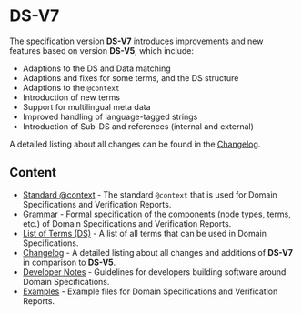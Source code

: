 # DS-V7

The specification version **DS-V7** introduces improvements and new features based on version **DS-V5**, which include:

* Adaptions to the DS and Data matching
* Adaptions and fixes for some terms, and the DS structure
* Adaptions to the `@context`
* Introduction of new terms
* Support for multilingual meta data
* Improved handling of language-tagged strings
* Introduction of Sub-DS and references (internal and external)

A detailed listing about all changes can be found in the [Changelog](Changelog.md).

## Content

* [Standard @context](./Grammar/DomainSpecification/Context.md) - The standard `@context` that is used for Domain Specifications and Verification Reports.
* [Grammar](./Grammar/README.md) - Formal specification of the components (node types, terms, etc.) of Domain Specifications and Verification Reports.
* [List of Terms (DS)](./Grammar/DomainSpecification/TermsDS.md) - A list of all terms that can be used in Domain Specifications.
* [Changelog](Changelog.md) - A detailed listing about all changes and additions of **DS-V7** in comparison to **DS-V5**.
* [Developer Notes](DevNotes.md) - Guidelines for developers building software around Domain Specifications.
* [Examples](Examples/README.md) - Example files for Domain Specifications and Verification Reports.